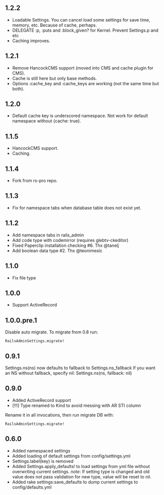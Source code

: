 ## 1.2.2
- Loadable Settings. You can cancel load some settings for save time, memory, etc. Because of cache, perhaps.
- DELEGATE :p, :puts and :block_given? for Kernel. Prevent Settings.p and etc
- Caching improves.

## 1.2.1

- Remove HancockCMS support (moved into CMS and cache plugin for CMS).
- Cache is still here but only base methods.
- Options :cache_key and :cache_keys are working (not the same time but both).

## 1.2.0

- Default cache key is underscored namespace. Not work for default namespace without {cache: true}.

## 1.1.5

- HancockCMS support.
- Caching.

## 1.1.4

- Fork from rs-pro repo.

## 1.1.3

- Fix for namespace tabs when database table does not exist yet.

## 1.1.2

- Add namespace tabs in rails_admin
- Add code type with codemirror (requires glebtv-ckeditor)
- Fixed Paperclip installation checking #6. Thx @tanelj
- Add boolean data type #2. Thx @teonimesic

## 1.1.0

- Fix file type

## 1.0.0

- Support ActiveRecord

## 1.0.0.pre.1

Disable auto migrate. To migrate from 0.8 run:

```
RailsAdminSettings.migrate!
```

## 0.9.1

  Settings.ns(ns) now defaults to fallback to Settings.ns_fallback
  If you want an NS without fallback, specify nil:
  Settings.ns(ns, fallback: nil)

## 0.9.0

- Added ActiveRecord support
- [!!!] Type renamed to Kind to avoid messing with AR STI column

Rename it in all invocations, then run migrate DB with:

    RailsAdminSettings.migrate!

## 0.6.0

- Added namespaced settings
- Added loading of default settings from config/settings.yml
- Settings.label(key) is removed
- Added Settings.apply_defaults! to load settings from yml file without
  overwriting current settings.
  *note*: If setting type is changed and old value does not pass validation for
  new type, value will be reset to nil.
- Added rake settings:save_defaults to dump current settings to
  config/defaults.yml
